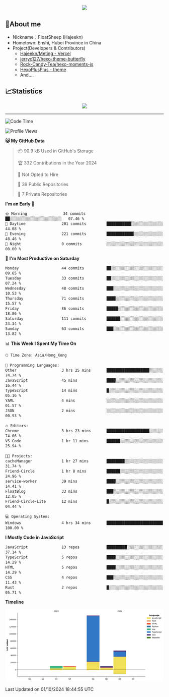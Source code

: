 <p align="center">
   <a href="https://git.io/typing-svg"><img src="https://readme-typing-svg.demolab.com?font=Fira+Code&pause=1000&color=F7DD11&center=true&vCenter=true&width=435&lines=Floating+in+the+clouds~;I'm+glad+to+meet+you+again" /></a>
</p>

## 🥱About me

- Nickname：FloatSheep (Hajeekn)
- Hometown: Enshi, Hubei Province in China
- Project(Developers & Contributors)
   - [Hajeekn/Meting - Vercel](https://github.com/hajeekn/vercel-meting)
   - [jerryc127/hexo-theme-butterfly](https://github.com/jerryc127/hexo-theme-butterfly)
   - [Rock-Candy-Tea/hexo-moments-js](https://github.com/Rock-Candy-Tea/hexo-moments-js)
   - [HexoPlusPlus - theme](https://github.com/HexoPlusPlus/HexoPlusPlus)
   - And....


## 📈Statistics

<div align="center">
<img src="https://github-readme-stats-git-masterrstaa-rickstaa.vercel.app/api?username=FloatSheep" />
</div>

---

<!--START_SECTION:waka-->
![Code Time](http://img.shields.io/badge/Code%20Time-194%20hrs%202%20mins-blue)

![Profile Views](http://img.shields.io/badge/Profile%20Views-0-blue)

**🐱 My GitHub Data** 

> 📦 90.9 kB Used in GitHub's Storage 
 > 
> 🏆 332 Contributions in the Year 2024
 > 
> 🚫 Not Opted to Hire
 > 
> 📜 39 Public Repositories 
 > 
> 🔑 7 Private Repositories 
 > 
**I'm an Early 🐤** 

```text
🌞 Morning                34 commits          ██░░░░░░░░░░░░░░░░░░░░░░░   07.46 % 
🌆 Daytime                201 commits         ███████████░░░░░░░░░░░░░░   44.08 % 
🌃 Evening                221 commits         ████████████░░░░░░░░░░░░░   48.46 % 
🌙 Night                  0 commits           ░░░░░░░░░░░░░░░░░░░░░░░░░   00.00 % 
```
📅 **I'm Most Productive on Saturday** 

```text
Monday                   44 commits          ██░░░░░░░░░░░░░░░░░░░░░░░   09.65 % 
Tuesday                  33 commits          ██░░░░░░░░░░░░░░░░░░░░░░░   07.24 % 
Wednesday                48 commits          ███░░░░░░░░░░░░░░░░░░░░░░   10.53 % 
Thursday                 71 commits          ████░░░░░░░░░░░░░░░░░░░░░   15.57 % 
Friday                   86 commits          █████░░░░░░░░░░░░░░░░░░░░   18.86 % 
Saturday                 111 commits         ██████░░░░░░░░░░░░░░░░░░░   24.34 % 
Sunday                   63 commits          ███░░░░░░░░░░░░░░░░░░░░░░   13.82 % 
```


📊 **This Week I Spent My Time On** 

```text
🕑︎ Time Zone: Asia/Hong_Kong

💬 Programming Languages: 
Other                    3 hrs 25 mins       ███████████████████░░░░░░   74.74 % 
JavaScript               45 mins             ████░░░░░░░░░░░░░░░░░░░░░   16.44 % 
TypeScript               14 mins             █░░░░░░░░░░░░░░░░░░░░░░░░   05.16 % 
YAML                     4 mins              ░░░░░░░░░░░░░░░░░░░░░░░░░   01.57 % 
JSON                     2 mins              ░░░░░░░░░░░░░░░░░░░░░░░░░   00.93 % 

🔥 Editors: 
Chrome                   3 hrs 23 mins       ███████████████████░░░░░░   74.06 % 
VS Code                  1 hr 11 mins        ██████░░░░░░░░░░░░░░░░░░░   25.94 % 

🐱‍💻 Projects: 
cacheManager             1 hr 27 mins        ████████░░░░░░░░░░░░░░░░░   31.74 % 
Friend-Circle            1 hr 8 mins         ██████░░░░░░░░░░░░░░░░░░░   24.96 % 
service-worker           39 mins             ████░░░░░░░░░░░░░░░░░░░░░   14.41 % 
FloatBlog                33 mins             ███░░░░░░░░░░░░░░░░░░░░░░   12.05 % 
Friend-Circle-Lite       12 mins             █░░░░░░░░░░░░░░░░░░░░░░░░   04.44 % 

💻 Operating System: 
Windows                  4 hrs 34 mins       █████████████████████████   100.00 % 
```

**I Mostly Code in JavaScript** 

```text
JavaScript               13 repos            █████████░░░░░░░░░░░░░░░░   37.14 % 
TypeScript               5 repos             ████░░░░░░░░░░░░░░░░░░░░░   14.29 % 
HTML                     5 repos             ████░░░░░░░░░░░░░░░░░░░░░   14.29 % 
CSS                      4 repos             ███░░░░░░░░░░░░░░░░░░░░░░   11.43 % 
Rust                     2 repos             █░░░░░░░░░░░░░░░░░░░░░░░░   05.71 % 
```



**Timeline**

![Lines of Code chart](https://raw.githubusercontent.com/FloatSheep/FloatSheep/main/assets/bar_graph.png)


 Last Updated on 01/10/2024 18:44:55 UTC
<!--END_SECTION:waka-->

